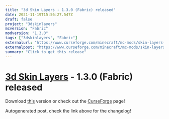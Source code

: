 ```yaml
---
title: "3d Skin Layers - 1.3.0 (Fabric) released"
date: 2021-11-19T15:56:27.547Z
draft: false
project: "3dskinlayers"
mcversion: "Fabric"
modversion: "1.3.0"
tags: ["3dskinlayers", "Fabric"]
externalurl: "https://www.curseforge.com/minecraft/mc-mods/skin-layers-3d/files/3530618"
externalpost: "https://www.curseforge.com/minecraft/mc-mods/skin-layers-3d/files/3530618"
summary: "Click to get this release"
---
```

# [3d Skin Layers](/project/3dskinlayers) - 1.3.0 (Fabric) released
Download [this](https://www.curseforge.com/minecraft/mc-mods/skin-layers-3d/files/3530618) version or check out the [CurseForge](https://www.curseforge.com/minecraft/mc-mods/skin-layers-3d) page!

Autogenerated post, check the link above for the changelog!
